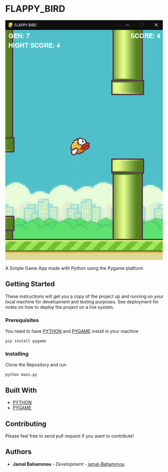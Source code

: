 # FLAPPY_BIRD

![Thumbnail](screenshot.png)

A Simple Game App made with Python using the Pygame platform

## Getting Started

These instructions will get you a copy of the project up and running on your local machine for development and testing purposes. See deployment for notes on how to deploy the project on a live system.

### Prerequisites

You need to have [PYTHON](https://www.python.org/downloads/) and [PYGAME](https://www.pygame.org/download.shtml) install in your machine

```
pip install pygame
```

### Installing

Clone the Repository and run

```
python main.py
```

## Built With

- [PYTHON](https://www.python.org/)
- [PYGAME](https://www.pygame.org/)

## Contributing

Please feel free to send pull request if you want to contribute!

## Authors

- **Jamal Bahammou** - _Development_ - [jamal-Bahammou](https://github.com/fidalgodev)